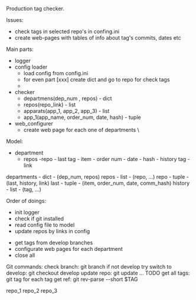 Production tag checker.

Issues:
- check tags in selected repo's in confing.ini
- create web-pages with tables of info about tag's commits, dates etc


Main parts:
- logger
- config loader
    - load config from config.ini
    - for even part [xxx] create dict and go to repo for check tags
    - 
- checker
    - departmens(dep_num , repos) - dict
    - repos(repo_link) - list
    - apparats(app_1, app_2, app_3) - list
    - app_1(app_name, order_num, date, hash) - tuple
- web_configurer
    - create web page for each one of departments
    \\



Model:
- department
    - repos
        -repo
            - last tag
                - item
                - order num
                - date
                - hash
            - history tag
            - link

departments     - dict      - (dep_num, repos)
repos           - list      - (repo, ...)
repo            - tuple     - (last, history, link)
last            - tuple     - (item, order_num, date, comm_hash)
history         - list      - (tag, ...)


Order of doings:
+ init logger
+ check if git installed
+ read config file to model
+ update repos by links in config
- get tags from develop branches
- configurate web pages for each department
- close all
    

Git commands:
check branch: 								git branch
if not develop try switch to develop: 		git checkout develop
update repo:                                git update ... TODO
get all tags: 								git tag
for each tag get ref:						git rev-parse --short $TAG
    
    
repo_1
repo_2
repo_3
    
